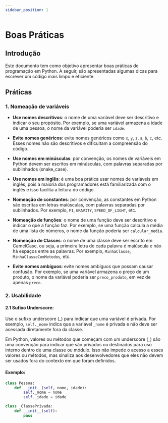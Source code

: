 ```yaml
---
sidebar_position: 1
---
```


# Boas Práticas

## Introdução

Este documento tem como objetivo apresentar boas práticas de programação em Python. A seguir, são apresentadas algumas dicas para escrever um código mais limpo e eficiente.

## Práticas

### 1. Nomeação de variáveis

- **Use nomes descritivos**: o nome de uma variável deve ser descritivo e indicar o seu propósito. Por exemplo, se uma variável armazena a idade de uma pessoa, o nome da variável poderia ser `idade`.

- **Evite nomes genéricos**: evite nomes genéricos como `x`, `y`, `z`, `a`, `b`, `c`, etc. Esses nomes não são descritivos e dificultam a compreensão do código.

- **Use nomes em minúsculas**: por convenção, os nomes de variáveis em Python devem ser escritos em minúsculas, com palavras separadas por sublinhados (snake_case).

- **Use nomes em inglês**: é uma boa prática usar nomes de variáveis em inglês, pois a maioria dos programadores está familiarizada com o inglês e isso facilita a leitura do código.

- **Nomeação de constantes**: por convenção, as constantes em Python são escritas em letras maiúsculas, com palavras separadas por 
sublinhados. Por exemplo, `PI`, `GRAVITY`, `SPEED_OF_LIGHT`, etc.

- **Nomeação de funções**: o nome de uma função deve ser descritivo e indicar o que a função faz. Por exemplo, se uma função calcula a média de uma lista de números, o nome da função poderia ser `calcular_media`.	

- **Nomeação de Classes**: o nome de uma classe deve ser escrito em CamelCase, ou seja, a primeira letra de cada palavra é maiúscula e não há espaços entre as palavras. Por exemplo, `MinhaClasse`, `MinhaClasseComMetodos`, etc.

- **Evite nomes ambíguos**: evite nomes ambíguos que possam causar confusão. Por exemplo, se uma variável armazena o preço de um produto, o nome da variável poderia ser `preco_produto`, em vez de apenas `preco`.

### 2. Usabilidade

#### 2.1 Sufixo Underscore:
Use o sufixo underscore (_) para indicar que uma variável é privada. Por exemplo, `self._nome` indica que a variável `_nome` é privada e não deve ser acessada diretamente fora da classe.

Em Python, valores ou métodos que começam com um underscore (_) são uma convenção para indicar que são privados ou destinados para uso interno dentro de uma classe ou módulo. Isso não impede o acesso a esses valores ou métodos, mas sinaliza aos desenvolvedores que eles não devem ser usados fora do contexto em que foram definidos.


#### Exemplo:

```python
class Pessoa:
    def __init__(self, nome, idade):
        self._nome = nome
        self._idade = idade
```

```python
class _ClassePrivada:
    def __init__(self):
        pass
```